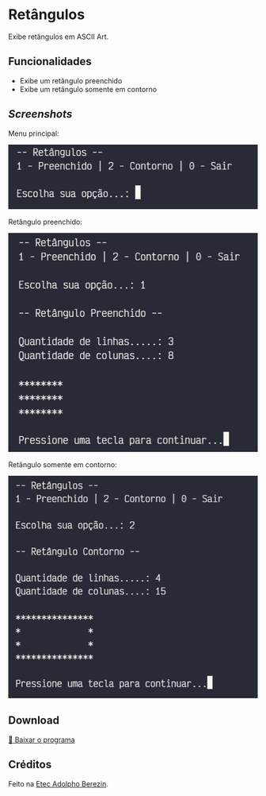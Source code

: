 # Retângulos

Exibe retângulos em ASCII Art.

## Funcionalidades

- Exibe um retângulo preenchido
- Exibe um retângulo somente em contorno

## _Screenshots_

Menu principal:

![Foto da tela do menu principal](tela01.PNG)

Retângulo preenchido:

![Foto de um retângulo preenchido](tela02.PNG)

Retângulo somente em contorno:

![Foto de um retângulo somente em contorno](tela03.PNG)

## Download

[🔽 Baixar o programa](dist/retangulos.zip)

## Créditos

Feito na [Etec Adolpho Berezin](htpp://eteab.com.br).
